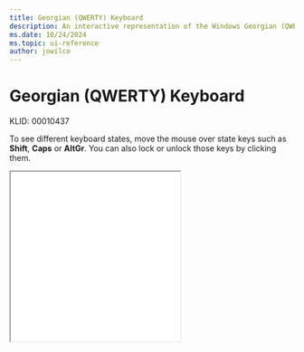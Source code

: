 ```yaml
---
title: Georgian (QWERTY) Keyboard
description: An interactive representation of the Windows Georgian (QWERTY) keyboard. To see different keyboard states, click or move the mouse over the state keys.
ms.date: 10/24/2024
ms.topic: ui-reference
author: jowilco
---
```


# Georgian (QWERTY) Keyboard

KLID: 00010437

To see different keyboard states, move the mouse over state keys such as **Shift**, **Caps** or **AltGr**. You can also lock or unlock those keys by clicking them.

<iframe src="kbdgeoqw.html" height="300"></iframe>
